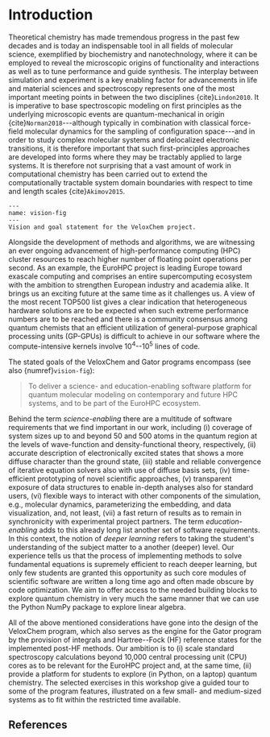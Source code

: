 Introduction
============

Theoretical chemistry has made tremendous progress in the past few decades and is today an indispensable tool in all fields of molecular science, exemplified by biochemistry and nanotechnology, where it can be employed to reveal the microscopic origins of functionality and interactions as well as to tune performance and guide synthesis. The interplay between simulation and experiment is a key enabling factor for advancements in life and material sciences and spectroscopy represents one of the most important meeting points in between the two disciplines {cite}`Lindon2010`. It is imperative to base spectroscopic modeling on first principles as the underlying microscopic events are quantum-mechanical in origin {cite}`Norman2018`---although typically in combination with classical force-field molecular dynamics for the sampling of configuration space---and in order to study complex molecular systems and delocalized electronic transitions, it is therefore important that such first-principles approaches are developed into forms where they may be tractably applied to large systems. It is therefore not surprising that a vast amount of work in computational chemistry has been carried out to extend the computationally tractable system domain boundaries with respect to time and length scales {cite}`Akimov2015`.

```{figure} ../images/vision-statement.*
---
name: vision-fig
---
Vision and goal statement for the VeloxChem project.
```

Alongside the development of methods and algorithms, we are witnessing an ever ongoing advancement of high-performance computing (HPC) cluster resources to reach higher number of floating point operations per second. As an example, the EuroHPC project is leading Europe toward exascale computing and comprises an entire supercomputing ecosystem with the ambition to strengthen European industry and academia alike. It brings us an exciting future at the same time as it challenges us. A view of the most recent TOP500 list gives a clear indication that heterogeneous hardware solutions are to be expected when such extreme performance numbers are to be reached and there is a community consensus among quantum chemists that an efficient utilization of general-purpose graphical processing units (GP-GPUs) is difficult to achieve in our software where the compute-intensive kernels involve 10$^4$--10$^5$ lines of code.

The stated goals of the VeloxChem and Gator programs encompass (see also {numref}`vision-fig`):

> To deliver a science- and education-enabling software platform for quantum molecular modeling on contemporary and future HPC systems, and to be part of the EuroHPC ecosystem.

Behind the term *science-enabling* there are a multitude of software requirements that we find important in our work, including (i) coverage of system sizes up to and beyond 50 and 500 atoms in the quantum region at the levels of wave-function and density-functional theory, respectively, (ii) accurate description of electronically excited states that shows a more diffuse character than the ground state, (iii) stable and reliable convergence of iterative equation solvers also with use of diffuse basis sets, (iv) time-efficient prototyping of novel scientific approaches, (v) transparent exposure of data structures to enable in-depth analyses also for standard users, (vi) flexible ways to interact with other components of the simulation, e.g., molecular dynamics, parameterizing the embedding, and data visualization, and, not least, (vii) a fast return of results as to remain in synchronicity with experimental project partners. The term *education-enabling* adds to this already long list another set of software requirements. In this context, the notion of *deeper learning* refers to taking the student's understanding of the subject matter to a another (deeper) level. Our experience tells us that the process of implementing methods to solve fundamental equations is supremely efficient to reach deeper learning, but only few students are granted this opportunity as such core modules of scientific software are written a long time ago and often made obscure by code optimization. We aim to offer access to the needed building blocks to explore quantum chemistry in very much the same manner that we can use the Python NumPy package to explore linear algebra.

All of the above mentioned considerations have gone into the design of the VeloxChem program, which also serves as the engine for the Gator program by the provision of integrals and Hartree--Fock (HF) reference states for the implemented post-HF methods. Our ambition is to (i) scale standard spectroscopy calculations beyond 10,000 central processing unit (CPU) cores as to be relevant for the EuroHPC project and, at the same time, (ii) provide a platform for students to explore (in Python, on a laptop) quantum chemistry. The selected exercises in this workshop give a guided tour to some of the program features, illustrated on a few small- and medium-sized systems as to fit within the restricted time available.

References
----------
```{bibliography}
```